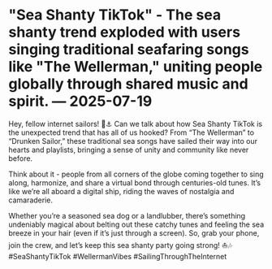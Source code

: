 # "Sea Shanty TikTok" - The sea shanty trend exploded with users singing traditional seafaring songs like "The Wellerman," uniting people globally through shared music and spirit. — 2025-07-19

Hey, fellow internet sailors! 🌊⚓️ Can we talk about how Sea Shanty TikTok is the unexpected trend that has all of us hooked? From “The Wellerman” to “Drunken Sailor,” these traditional sea songs have sailed their way into our hearts and playlists, bringing a sense of unity and community like never before. 

Think about it - people from all corners of the globe coming together to sing along, harmonize, and share a virtual bond through centuries-old tunes. It’s like we’re all aboard a digital ship, riding the waves of nostalgia and camaraderie. 

Whether you’re a seasoned sea dog or a landlubber, there’s something undeniably magical about belting out these catchy tunes and feeling the sea breeze in your hair (even if it’s just through a screen). So, grab your phone, join the crew, and let’s keep this sea shanty party going strong! ⛵️🎶 #SeaShantyTikTok #WellermanVibes #SailingThroughTheInternet